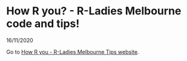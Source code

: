 How R you? - R-Ladies Melbourne code and tips\!
================
16/11/2020

Go to [How R you - R-Ladies Melbourne Tips
website](https://rladies-melbourne-4years.netlify.app/).
